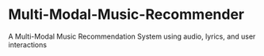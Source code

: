 # Multi-Modal-Music-Recommender
A Multi-Modal Music Recommendation System using audio, lyrics, and user interactions
